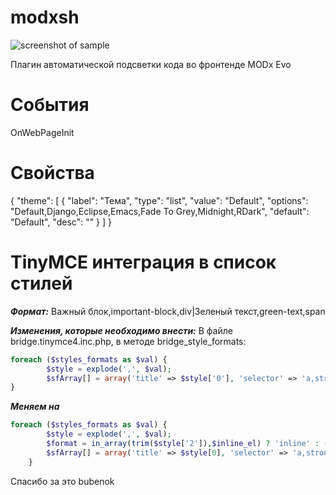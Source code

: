 # modxsh
![screenshot of sample](http://i88.fastpic.ru/big/2016/1230/99/31ab2e2fbe6c052720c5e3a7e5059b99.png)

Плагин автоматической подсветки кода во фронтенде MODx Evo
# События
OnWebPageInit
# Свойства
{
      "theme": [
        {
          "label": "Тема",
          "type": "list",
          "value": "Default",
          "options": "Default,Django,Eclipse,Emacs,Fade To Grey,Midnight,RDark",
          "default": "Default",
          "desc": ""
        }
      ]
    }
# TinyMCE интеграция в список стилей
***Формат:*** Важный блок,important-block,div|Зеленый текст,green-text,span

***Изменения, которые необходимо внести:***
В файле bridge.tinymce4.inc.php, в методе bridge_style_formats:
```php
foreach ($styles_formats as $val) {
        $style = explode(',', $val);
        $sfArray[] = array('title' => $style['0'], 'selector' => 'a,strong,em,p,h1,h2,h3,h4,h5,h6,td,th,div,ul,ol,li,table,tr,span,img', 'classes' => $style['1']);
}
```
***Меняем на***
```php
foreach ($styles_formats as $val) {
        $style = explode(',', $val);
        $format = in_array(trim($style['2']),$inline_el) ? 'inline' : (in_array(trim($style['2']),$block_el) ? 'block' : '');
        $sfArray[] = array('title' => $style[0], 'selector' => 'a,strong,em,p,h1,h2,h3,h4,h5,h6,td,th,div,ul,ol,li,table,tr,span,img', 'classes' => trim($style[1]), $format => trim($style[2]));
    }
```
Спасибо за это bubenok


